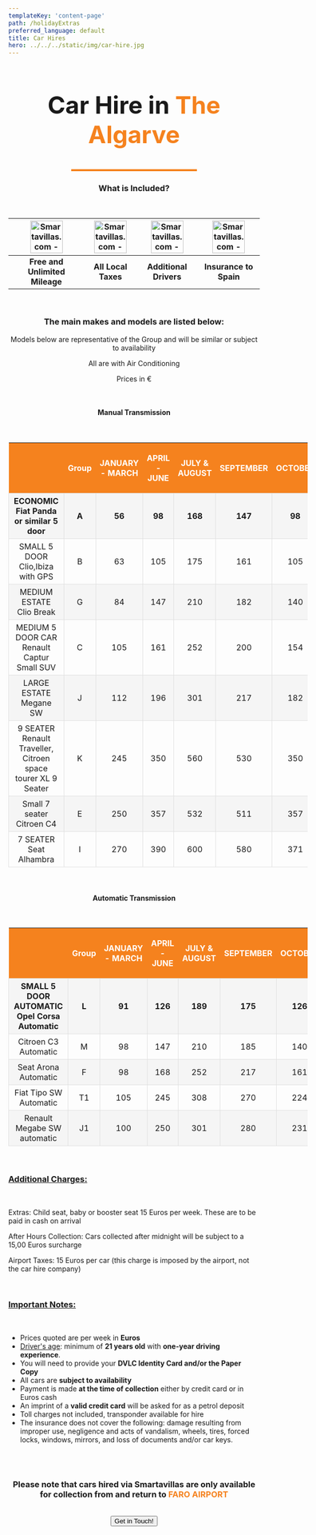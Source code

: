 ```yaml
---
templateKey: 'content-page'
path: /holidayExtras
preferred_language: default
title: Car Hires
hero: ../../../static/img/car-hire.jpg
---
```

<style>
.base-table table{
    min-width: 600px;
}
.base-table th {
    background-color: #f5821e;
    color: #fff;
}
.base-table tbody tr:first-child{
    font-weight: bold ;
}
.base-table table tr:nth-of-type(odd) td{
    background-color: #f5f5f5;
}
.base-table table td{
    padding: 5px 10px;
    border: 1px solid #e0e0e0;
}
.icon-table table{
    min-width: 80%;
}
</style>

<h2 style="text-align: center; font-size: 3rem; font-weight: bold">Car Hire in <span style="color: #f5821e">The Algarve</span></h2>
<hr style="width: 50%; height: 4px; background-color: #f5821e; margin: 1.5rem auto"/>

<h3 style="text-align: center;">What is Included?</h3>
<br />
<center>
<div class="icon-table">

|    <div style="text-align: center"><img alt="Smartavillas.com - icon driver" src="https://res.cloudinary.com/ddipteh80/image/upload/v1610302027/Smartavillas/Icons/MILE.png" style="max-width: 100%; width: 65px;"></div>   |   <div style="text-align: center"><img alt="Smartavillas.com - icon driver" src="https://res.cloudinary.com/ddipteh80/image/upload/v1610302027/Smartavillas/Icons/TAX.png" style="max-width: 100%; width: 65px;"></div>    |   <div style="text-align: center"><img alt="Smartavillas.com - icon driver" src="https://res.cloudinary.com/ddipteh80/image/upload/v1610302027/Smartavillas/Icons/DRIVER.png" style="max-width: 100%; width: 65px;"></div>    |    <div style="text-align: center"><img alt="Smartavillas.com - icon driver" src="https://res.cloudinary.com/ddipteh80/image/upload/v1610302027/Smartavillas/Icons/INSURANCE.png" style="max-width: 100%; width: 65px;"></div>   |
|  :-:     |   :-:    |    :-:   |   :-:    |
|   <b>Free and Unlimited Mileage</b>    |    <b>All Local Taxes</b>    |   <b>Additional Drivers</b>     |    <b>Insurance to Spain</b>    |

</div>
<br />
<h3>The main makes and models are listed below:</h3>
<p>Models below are representative of the Group and will be similar or subject to availability</p>
<p>All are with Air Conditioning</P>
<p>Prices in € </P>

<br />
<h4>Manual Transmission</h4>
<br />
<div class="base-table">

|          | <p style="text-align: center;">Group  </p>     | <p style="text-align: center;">JANUARY - MARCH</p>|<p style="text-align: center;">APRIL - JUNE</p> | <p style="text-align: center;">JULY & AUGUST	</p>| <p style="text-align: center;">SEPTEMBER</p>| <p style="text-align: center;">OCTOBER</p>| <p style="text-align: center;">NOVEMBER - DECEMBER</p>|
|       :-:               |             :-:                     |           :-:               |           :-:               |           :-:               |           :-:               |           :-:               |           :-:               |
| ECONOMIC <br /> Fiat Panda or similar 5 door                 |            A                     |           56               |98 |168|147|98|56|
| SMALL 5 DOOR <br />  Clio,Ibiza with GPS              |             B                    |          63               |105|175|161|105|63|
| MEDIUM ESTATE	<br />  Clio Break |             G                   |           84               |147|210|182|140|98|
| MEDIUM 5 DOOR CAR	  <br />    Renault Captur Small SUV     |             C                    |          105               |161|252|200|154|105|
| LARGE ESTATE <br /> Megane SW	              |             J                  |         112               |196|301|217|182|112|
| 9 SEATER <br /> Renault Traveller, Citroen space tourer XL 9 Seater	          |             K                     |           245               |350|560|530|350|245|
| Small 7 seater <br />Citroen C4		      |             E                   |           250             |357|532|511|357|250|
| 7 SEATER <br /> Seat Alhambra           |             I                   |          270               |390|600|580|371|270|

</div>

<br />
<h4>Automatic Transmission</h4>
<br />
<div class="base-table">

|          | <p style="text-align: center;">Group  </p>     | <p style="text-align: center;">JANUARY - MARCH</p>|<p style="text-align: center;">APRIL - JUNE</p> | <p style="text-align: center;">JULY & AUGUST	</p>| <p style="text-align: center;">SEPTEMBER</p>| <p style="text-align: center;">OCTOBER</p>| <p style="text-align: center;">NOVEMBER - DECEMBER</p>|
|       :-:               |             :-:                     |           :-:               |           :-:               |           :-:               |           :-:               |           :-:               |           :-:               |
|SMALL 5 DOOR AUTOMATIC<br />Opel Corsa Automatic|L|91|126|189|175|126|91|
|Citroen C3 Automatic|M|98|147|210|185|140|98|
|Seat Arona Automatic|F|98|168|252|217|161|98|
|Fiat Tipo SW Automatic|T1|105|245|308|270|224|105|
|Renault Megabe SW automatic|J1|100|250|301|280|231|100|

</div>
<br />
</center>
<h3><u>Additional Charges:</u></h3>
<br />
<p>
Extras: Child seat, baby or booster seat 15 Euros per week. These are to be paid in cash on arrival

After Hours Collection: Cars collected after midnight will be subject to a 15,00 Euros surcharge

Airport Taxes: 15 Euros per car (this charge is imposed by the airport, not the car hire company)
</p>
<br />
<h3><u>Important Notes:</u></h3>
<br />
<ul>
<li>Prices quoted are per week in <b>Euros</b></li>
<li><u>Driver's age</u>: minimum of <b>21 years old</b> with <b>one-year driving experience</b>.</li>
<li>You will need to provide your <b>DVLC Identity Card and/or the Paper Copy</b></li>
<li>All cars are <b>subject to availability</b></li>
<li>Payment is made <b>at the time of collection</b> either by credit card or in Euros cash</li>
<li>An imprint of a <b>valid credit card</b> will be asked for as a petrol deposit</li>
<li> Toll charges not included, transponder available for hire</li>
<li>The insurance does not cover the following: damage resulting from improper use, negligence and acts of vandalism, wheels, tires, forced locks,  windows, mirrors, and loss of documents and/or car keys.</li>
</ul>
<br />
<br />
<center>
<h3>Please note that cars hired via Smartavillas are only available for collection from and return to <span style="color:#f5821e">FARO AIRPORT</span></h3>
<br />
<a href="/contact"><button class="btn">Get in Touch!</button></a>
</center>
